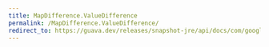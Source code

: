 ```yaml
---
title: MapDifference.ValueDifference
permalink: /MapDifference.ValueDifference/
redirect_to: https://guava.dev/releases/snapshot-jre/api/docs/com/google/common/collect/MapDifference.ValueDifference.html
---
```

